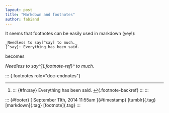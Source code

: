```yaml
---
layout: post
title: "Markdown and footnotes"
author: fabiand
---
```




It seems that footnotes can be easily used in markdown (yey!):

    _Needless to say[^say] to much._
    [^say]: Everything has been said.

becomes

*Needless to say^[1](#fn:say){.footnote-ref}^ to much.*

::: {.footnotes role="doc-endnotes"}

------------------------------------------------------------------------

1.  ::: {#fn:say}
    Everything has been said. [↩︎](#fnref:say){.footnote-backref}
    :::
:::

::: {#footer}
[ September 11th, 2014 11:55am ]{#timestamp} [tumblr]{.tag}
[markdown]{.tag} [footnote]{.tag}
:::
